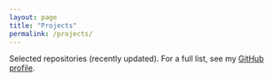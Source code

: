 ```yaml
---
layout: page
title: "Projects"
permalink: /projects/
---
```


<link rel="stylesheet" href="{{ '/assets/css/custom.css' | relative_url }}">

<p>Selected repositories (recently updated). For a full list, see my <a href="https://github.com/mrayhanulmasud">GitHub profile</a>.</p>

<div id="repos" class="grid-two"></div>

<script>
async function loadRepos() {
  const user = "mrayhanulmasud"; // change if needed
  const res = await fetch(`https://api.github.com/users/${user}/repos?per_page=12&sort=updated`);
  const data = await res.json();
  const container = document.getElementById("repos");
  container.innerHTML = "";
  (data || []).forEach(r => {
    const card = document.createElement("div");
    card.className = "pub";
    const name = document.createElement("div");
    name.innerHTML = `<strong><a href="${r.html_url}" target="_blank" rel="noopener">${r.name}</a></strong>`;
    const desc = document.createElement("p");
    desc.textContent = r.description || "—";
    const meta = document.createElement("div");
    meta.innerHTML = `<small class="note">★ ${r.stargazers_count} • Updated ${new Date(r.updated_at).toLocaleDateString()}</small>`;
    card.appendChild(name); card.appendChild(desc); card.appendChild(meta);
    container.appendChild(card);
  });
}
loadRepos();
</script>